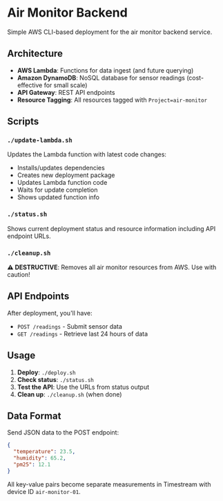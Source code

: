 # Air Monitor Backend

Simple AWS CLI-based deployment for the air monitor backend service.

## Architecture

- **AWS Lambda**: Functions for data ingest (and future querying)
- **Amazon DynamoDB**: NoSQL database for sensor readings (cost-effective for small scale)
- **API Gateway**: REST API endpoints
- **Resource Tagging**: All resources tagged with `Project=air-monitor`

## Scripts

### `./update-lambda.sh`
Updates the Lambda function with latest code changes:
- Installs/updates dependencies
- Creates new deployment package
- Updates Lambda function code
- Waits for update completion
- Shows updated function info

### `./status.sh`
Shows current deployment status and resource information including API endpoint URLs.

### `./cleanup.sh`
**⚠️ DESTRUCTIVE**: Removes all air monitor resources from AWS. Use with caution!

## API Endpoints

After deployment, you'll have:
- `POST /readings` - Submit sensor data
- `GET /readings` - Retrieve last 24 hours of data

## Usage

1. **Deploy**: `./deploy.sh`
2. **Check status**: `./status.sh`
3. **Test the API**: Use the URLs from status output
4. **Clean up**: `./cleanup.sh` (when done)

## Data Format

Send JSON data to the POST endpoint:
```json
{
  "temperature": 23.5,
  "humidity": 65.2,
  "pm25": 12.1
}
```

All key-value pairs become separate measurements in Timestream with device ID `air-monitor-01`.
